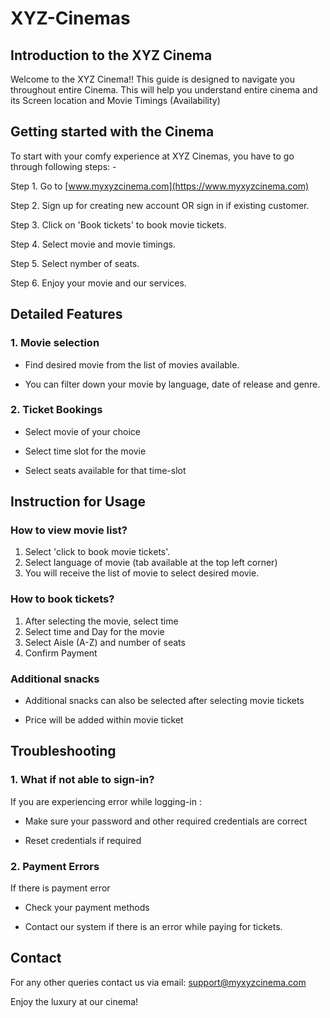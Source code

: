 # XYZ-Cinemas
## Introduction to the XYZ Cinema
Welcome to the XYZ Cinema!! This guide is designed to navigate you throughout entire Cinema. This will help you understand entire cinema and its Screen location and Movie Timings (Availability)
## Getting started with the Cinema
To start with your comfy experience at XYZ Cinemas, you have to go through following steps: -

Step 1.
Go to [www.myxyzcinema.com](https://www.myxyzcinema.com)

Step 2.
Sign up for creating new account OR sign in if existing customer. 

Step 3.
Click on 'Book tickets' to book movie tickets.

Step 4. 
Select movie and movie timings.

Step 5.
Select nymber of seats.

Step 6.
Enjoy your movie and our services.
## Detailed Features
### 1. Movie selection
- Find desired movie from the list of movies available.

- You can filter down your movie by language, date of release and genre. 
### 2. Ticket Bookings
- Select movie of your choice

- Select time slot for the movie 

- Select seats available for that time-slot
## Instruction for Usage
### How to view movie list?
1. Select 'click to book movie tickets'.
2. Select language of movie (tab available at the top left corner)
3. You will receive the list of movie to select desired movie.
### How to book tickets?
1. After selecting the movie, select time 
2. Select time and Day for the movie
3. Select Aisle (A-Z) and number of seats
4. Confirm Payment
### Additional snacks
- Additional snacks can also be selected after selecting movie tickets

- Price will be added within movie ticket
## Troubleshooting
### 1. What if not able to sign-in?
If you are experiencing error while logging-in :

- Make sure your password and other required credentials are correct

- Reset credentials if required
### 2. Payment Errors
If there is payment error

- Check your payment methods

- Contact our system if there is an error while paying for tickets.
## Contact
For any other queries contact us via email:
support@myxyzcinema.com

Enjoy the luxury at our cinema!
